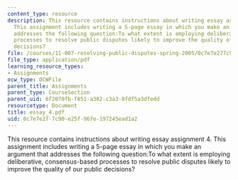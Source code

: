 ```yaml
---
content_type: resource
description: This resource contains instructions about writing essay assignment 4.
  This assignment includes writing a 5-page essay in which you make an argument that
  addresses the following question:To what extent is employing deliberative, consensus-based
  processes to resolve public disputes likely to improve the quality of our public
  decisions?
file: /courses/11-007-resolving-public-disputes-spring-2005/0c7e7e277c90e25f96fe197245ead1a2_essay_4.pdf
file_type: application/pdf
learning_resource_types:
- Assignments
ocw_type: OCWFile
parent_title: Assignments
parent_type: CourseSection
parent_uid: 6f2070fb-f851-a302-c3a3-0fdf5a3dfedd
resourcetype: Document
title: essay_4.pdf
uid: 0c7e7e27-7c90-e25f-96fe-197245ead1a2
---
```

This resource contains instructions about writing essay assignment 4. This assignment includes writing a 5-page essay in which you make an argument that addresses the following question:To what extent is employing deliberative, consensus-based processes to resolve public disputes likely to improve the quality of our public decisions?

